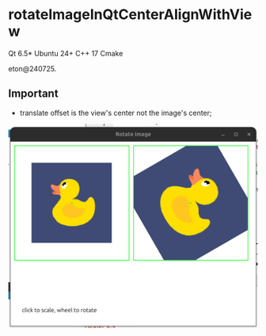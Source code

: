 # rotateImageInQtCenterAlignWithView
Qt 6.5*
Ubuntu 24+
C++ 17
Cmake

eton@240725.

## Important
- translate offset is the view's center not the image's center;

![run result](imgs/2024-07-25_22-01ScreenShut.png)

